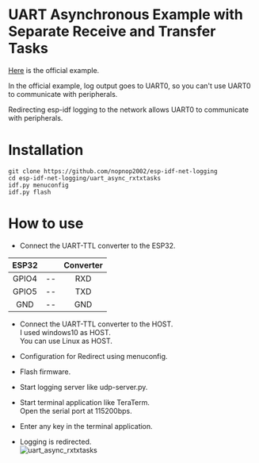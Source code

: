 # UART Asynchronous Example with Separate Receive and Transfer Tasks

[Here](https://github.com/espressif/esp-idf/tree/master/examples/peripherals/uart/uart_async_rxtxtasks) is the official example.    

In the official example, log output goes to UART0, so you can't use UART0 to communicate with peripherals.   

Redirecting esp-idf logging to the network allows UART0 to communicate with peripherals.   

# Installation
```Shell
git clone https://github.com/nopnop2002/esp-idf-net-logging
cd esp-idf-net-logging/uart_async_rxtxtasks
idf.py menuconfig
idf.py flash
```

# How to use   
- Connect the UART-TTL converter to the ESP32.   

|ESP32||Converter|
|:-:|:-:|:-:|
|GPIO4|--|RXD|
|GPIO5|--|TXD|
|GND|--|GND|

- Connect the UART-TTL converter to the HOST.   
 I used windows10 as HOST.   
 You can use Linux as HOST.   

- Configuration for Redirect using menuconfig.   

- Flash firmware.   

- Start logging server like udp-server.py.   

- Start terminal application like TeraTerm.   
 Open the serial port at 115200bps.   

- Enter any key in the terminal application.   

- Logging is redirected.   
 ![uart_async_rxtxtasks](https://user-images.githubusercontent.com/6020549/197954285-27ef3d55-cebc-4a5b-9dfd-4155de81bbd5.jpg)

